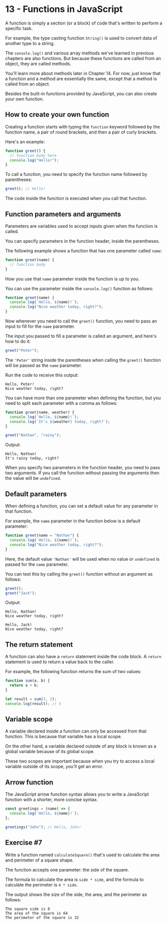 # 13 - Functions in JavaScript

A function is simply a section (or a block) of code that's written to perform a specific task.

For example, the type casting function `String()` is used to convert data of another type to a string.

The `console.log()` and various array methods we've learned in previous chapters are also functions. But because these functions are called from an object, they are called methods.

You'll learn more about methods later in Chapter 14. For now, just know that a function and a method are essentially the same, except that a method is called from an object.

Besides the built-in functions provided by JavaScript, you can also create your own function.

## How to create your own function

Creating a function starts with typing the `function` keyword followed by the function name, a pair of round brackets, and then a pair of curly brackets.

Here's an example:

```javascript
function greet() {
  // function body here
  console.log("Hello!");
}
```

To call a function, you need to specify the function name followed by parentheses:

```javascript
greet(); // Hello!
```

The code inside the function is executed when you call that function.

## Function parameters and arguments

Parameters are variables used to accept inputs given when the function is called.

You can specify parameters in the function header, inside the parentheses.

The following example shows a function that has one parameter called `name`:

```javascript
function greet(name) {
  // function body
}
```

How you use that `name` parameter inside the function is up to you.

You can use the parameter inside the `console.log()` function as follows:

```javascript
function greet(name) {
  console.log(`Hello, ${name}!`);
  console.log("Nice weather today, right?");
}
```

Now whenever you need to call the `greet()` function, you need to pass an input to fill for the `name` parameter.

The input you passed to fill a parameter is called an argument, and here's how to do it:

```javascript
greet("Peter");
```

The `'Peter'` string inside the parentheses when calling the `greet()` function will be passed as the `name` parameter.

Run the code to receive this output:

```text
Hello, Peter!
Nice weather today, right?
```

You can have more than one parameter when defining the function, but you need to split each parameter with a comma as follows:

```javascript
function greet(name, weather) {
  console.log(`Hello, ${name}!`);
  console.log(`It's ${weather} today, right?`);
}

greet("Nathan", "rainy");
```

Output:

```text
Hello, Nathan!
It's rainy today, right?
```

When you specify two parameters in the function header, you need to pass two arguments. If you call the function without passing the arguments then the value will be `undefined`.

## Default parameters

When defining a function, you can set a default value for any parameter in that function.

For example, the `name` parameter in the function below is a default parameter:

```javascript
function greet(name = "Nathan") {
  console.log(`Hello, ${name}!`);
  console.log("Nice weather today, right?");
}
```

Here, the default value `'Nathan'` will be used when no value or `undefined` is passed for the `name` parameter.

You can test this by calling the `greet()` function without an argument as follows:

```javascript
greet();
greet("Jack");
```

Output:

```text
Hello, Nathan!
Nice weather today, right?

Hello, Jack!
Nice weather today, right?
```

## The return statement

A function can also have a `return` statement inside the code block. A `return` statement is used to return a value back to the caller.

For example, the following function returns the sum of two values:

```javascript
function sum(a, b) {
  return a + b;
}

let result = sum(3, 2);
console.log(result); // 5
```

## Variable scope

A variable declared inside a function can only be accessed from that function. This is because that variable has a local scope.

On the other hand, a variable declared outside of any block is known as a global variable because of its global scope.

These two scopes are important because when you try to access a local variable outside of its scope, you'll get an error.

## Arrow function

The JavaScript arrow function syntax allows you to write a JavaScript function with a shorter, more concise syntax.

```javascript
const greetings = (name) => {
  console.log(`Hello, ${name}!`);
};

greetings("John"); // Hello, John!
```

## Exercise #7

Write a function named `calculateSquare()` that's used to calculate the area and perimeter of a square shape.

The function accepts one parameter: the side of the square.

The formula to calculate the area is `side * side`, and the formula to calculate the perimeter is `4 * side`.

The output shows the size of the side, the area, and the perimeter as follows:

```text
The square side is 8
The area of the square is 64
The perimeter of the square is 32

